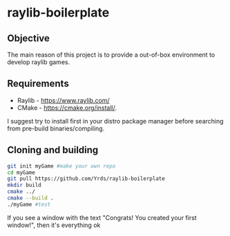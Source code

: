 # raylib-boilerplate

## Objective

The main reason of this project is to provide a out-of-box environment to develop raylib games.

## Requirements


- Raylib - https://www.raylib.com/
- CMake - https://cmake.org/install/.

I suggest try to install first in your distro package manager before searching from pre-build binaries/compiling.

## Cloning and building

```bash
git init myGame #make your own repo
cd myGame
git pull https://github.com/Yrds/raylib-boilerplate
mkdir build
cmake ../
cmake --build .
./myGame #test
```

If you see a window with the text "Congrats! You created your first window!", then it's everything ok
